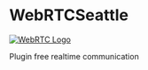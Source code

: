 # WebRTCSeattle
<p><a href="/linbrown/WebRTCSeattle/WebRTCicon.jpg" target="_blank"><img src="/linbrown/WebRTCicon.jpg" alt="WebRTC Logo" style="max-width:100%;"></a></p>
Plugin free realtime communication
